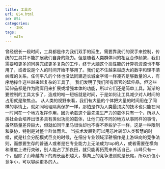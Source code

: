 ```yaml
---
title: 工具の
url: 854.html
id: 854
categories:
  - ·INK
tags:
  - mAIn
---
```


曾经很长一段时间，工具都是作为我们双手的延生，需要靠我们的双手来控制，传统的工具并不能扩展我们自身的能力。但是随着人类群体间的相互合作频繁，我们需要和更多的同类完成更多复杂的工作，终于大脑这个高性能的计算机资源也不够用了，或者说是个人的时间开始不够用了。我们记不住越来越庞大的数字和理不清纠缠的关系，任何平凡的个体也没法同建造长城金字塔一样凑齐足够数量的人，有序地操作这些越来越复杂的工具了。 我们发明了我们所有器官的延伸品，但这些延伸品都是作为附庸用来扩展或增强本体的功能，所以它们还是简单工具，渐渐的要控制的工具太多了，造成的唯一短板就是时间，于是如何让工具减少对人时间的占用就是聚焦点。 从人类的视野来看，我们有大量的个体把大量的时间用在了同样的事情上，就如同地理隔离保护一样，那怕是作为人类最顶尖的技术也只能在同一时间在一个地方发挥作用，因为承载这个最先进生产力的载体只有一个，所以人类社会会培养出很多具有类似功能的载体，让他们在不同的地方从事同样的事情，虽然质量差异巨大，但就如同千里马很快却也不得不养些驴子一样，这是一种限制和妥协，特别是对整个群体而言。 当技术发展到可以用芯片转印人类智慧的时候，就是社会分配模式巨变的时候，在细分专业领域深耕细作是上游纵向的竞争法则，而想要生存的普通人或者是在专业能力上无法成为top的人，或者需要在横向和维度上进行突破，别人能占了那良田，就只能再拓荒来养活自己，山峰只有一个，但除了山峰越向下的周长面积越大，横向上的竞争法则就是长尾，所以价值小竞争小，可以容纳更多的人。